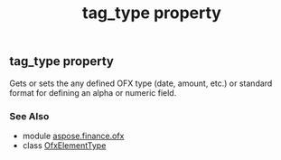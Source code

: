 ﻿---
title: tag_type property
second_title: Aspose.Finance for Python via .NET API References
description: 
type: docs
weight: 50
url: /python-net/aspose.finance.ofx/ofxelementtype/tag_type/
is_root: false
---

## tag_type property


Gets or sets the any defined OFX type (date, amount, etc.) or standard format for defining an alpha or numeric field.

### See Also
* module [aspose.finance.ofx](../../)
* class [OfxElementType](/finance/python-net/aspose.finance.ofx/ofxelementtype)
